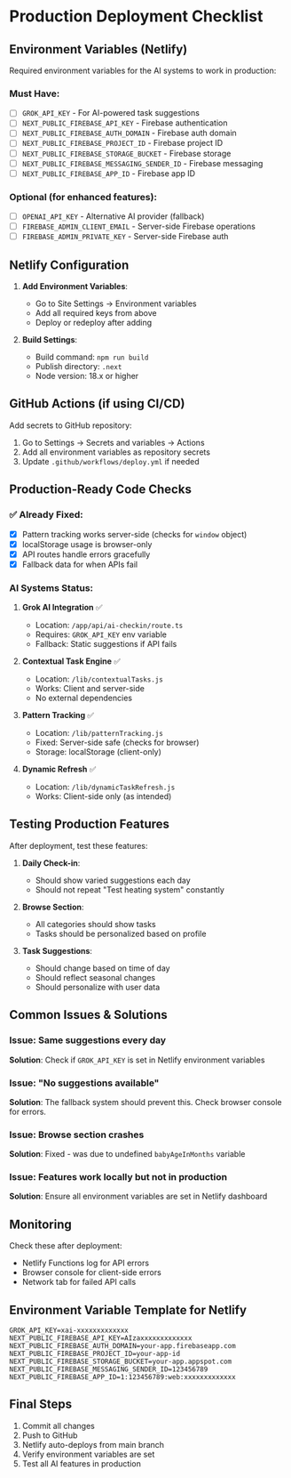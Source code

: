 # Production Deployment Checklist

## Environment Variables (Netlify)

Required environment variables for the AI systems to work in production:

### Must Have:
- [ ] `GROK_API_KEY` - For AI-powered task suggestions
- [ ] `NEXT_PUBLIC_FIREBASE_API_KEY` - Firebase authentication
- [ ] `NEXT_PUBLIC_FIREBASE_AUTH_DOMAIN` - Firebase auth domain
- [ ] `NEXT_PUBLIC_FIREBASE_PROJECT_ID` - Firebase project ID
- [ ] `NEXT_PUBLIC_FIREBASE_STORAGE_BUCKET` - Firebase storage
- [ ] `NEXT_PUBLIC_FIREBASE_MESSAGING_SENDER_ID` - Firebase messaging
- [ ] `NEXT_PUBLIC_FIREBASE_APP_ID` - Firebase app ID

### Optional (for enhanced features):
- [ ] `OPENAI_API_KEY` - Alternative AI provider (fallback)
- [ ] `FIREBASE_ADMIN_CLIENT_EMAIL` - Server-side Firebase operations
- [ ] `FIREBASE_ADMIN_PRIVATE_KEY` - Server-side Firebase auth

## Netlify Configuration

1. **Add Environment Variables**:
   - Go to Site Settings → Environment variables
   - Add all required keys from above
   - Deploy or redeploy after adding

2. **Build Settings**:
   - Build command: `npm run build`
   - Publish directory: `.next`
   - Node version: 18.x or higher

## GitHub Actions (if using CI/CD)

Add secrets to GitHub repository:
1. Go to Settings → Secrets and variables → Actions
2. Add all environment variables as repository secrets
3. Update `.github/workflows/deploy.yml` if needed

## Production-Ready Code Checks

### ✅ Already Fixed:
- [x] Pattern tracking works server-side (checks for `window` object)
- [x] localStorage usage is browser-only
- [x] API routes handle errors gracefully
- [x] Fallback data for when APIs fail

### AI Systems Status:
1. **Grok AI Integration** ✅
   - Location: `/app/api/ai-checkin/route.ts`
   - Requires: `GROK_API_KEY` env variable
   - Fallback: Static suggestions if API fails

2. **Contextual Task Engine** ✅
   - Location: `/lib/contextualTasks.js`
   - Works: Client and server-side
   - No external dependencies

3. **Pattern Tracking** ✅
   - Location: `/lib/patternTracking.js`
   - Fixed: Server-side safe (checks for browser)
   - Storage: localStorage (client-only)

4. **Dynamic Refresh** ✅
   - Location: `/lib/dynamicTaskRefresh.js`
   - Works: Client-side only (as intended)

## Testing Production Features

After deployment, test these features:

1. **Daily Check-in**:
   - Should show varied suggestions each day
   - Should not repeat "Test heating system" constantly

2. **Browse Section**:
   - All categories should show tasks
   - Tasks should be personalized based on profile

3. **Task Suggestions**:
   - Should change based on time of day
   - Should reflect seasonal changes
   - Should personalize with user data

## Common Issues & Solutions

### Issue: Same suggestions every day
**Solution**: Check if `GROK_API_KEY` is set in Netlify environment variables

### Issue: "No suggestions available"
**Solution**: The fallback system should prevent this. Check browser console for errors.

### Issue: Browse section crashes
**Solution**: Fixed - was due to undefined `babyAgeInMonths` variable

### Issue: Features work locally but not in production
**Solution**: Ensure all environment variables are set in Netlify dashboard

## Monitoring

Check these after deployment:
- Netlify Functions log for API errors
- Browser console for client-side errors
- Network tab for failed API calls

## Environment Variable Template for Netlify

```
GROK_API_KEY=xai-xxxxxxxxxxxxx
NEXT_PUBLIC_FIREBASE_API_KEY=AIzaxxxxxxxxxxxxx
NEXT_PUBLIC_FIREBASE_AUTH_DOMAIN=your-app.firebaseapp.com
NEXT_PUBLIC_FIREBASE_PROJECT_ID=your-app-id
NEXT_PUBLIC_FIREBASE_STORAGE_BUCKET=your-app.appspot.com
NEXT_PUBLIC_FIREBASE_MESSAGING_SENDER_ID=123456789
NEXT_PUBLIC_FIREBASE_APP_ID=1:123456789:web:xxxxxxxxxxxxx
```

## Final Steps

1. Commit all changes
2. Push to GitHub
3. Netlify auto-deploys from main branch
4. Verify environment variables are set
5. Test all AI features in production